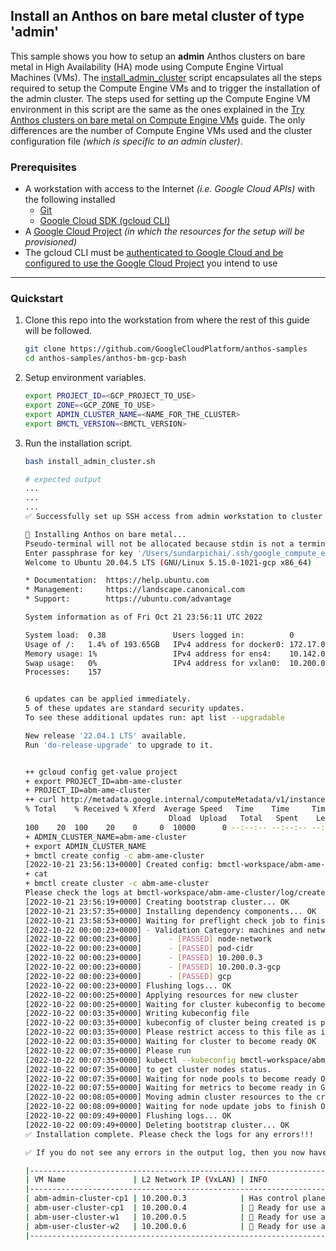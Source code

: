 ## Install an Anthos on bare metal cluster of type 'admin'

This sample shows you how to setup an **admin** Anthos clusters on bare metal
in High Availability (HA) mode using Compute Engine Virtual Machines (VMs). The
[install_admin_cluster](/anthos-bm-gcp-bash/install_admin_cluster.sh) script
encapsulates all the steps required to setup the Compute Engine VMs and to
trigger the installation of the admin cluster. The steps used for setting up the
Compute Engine VM environment in this script are the same as the ones explained
in the [Try Anthos clusters on bare metal on Compute Engine VMs](https://cloud.google.com/anthos/clusters/docs/bare-metal/latest/try/gce-vms) guide. The only differences are the number
of Compute Engine VMs used and the cluster configuration file
_(which is specific to an admin cluster)_.

### Prerequisites

- A workstation with access to the Internet _(i.e. Google Cloud APIs)_ with the following installed
  - [Git](https://git-scm.com/)
  - [Google Cloud SDK (gcloud CLI)](https://cloud.google.com/sdk/docs/install)
- A [Google Cloud Project](https://console.cloud.google.com/cloud-resource-manager?_ga=2.187862184.1029435410.1614837439-1338907320.1614299892) _(in which the resources for the setup will be provisioned)_
- The gcloud CLI must be [authenticated to Google Cloud and be configured to use
  the Google Cloud Project](https://cloud.google.com/sdk/gcloud/reference/init) you intend to use
---
### Quickstart

1. Clone this repo into the workstation from where the rest of this guide will
   be followed.

    ```sh
    git clone https://github.com/GoogleCloudPlatform/anthos-samples
    cd anthos-samples/anthos-bm-gcp-bash
    ```

2. Setup environment variables.
    ```sh
    export PROJECT_ID=<GCP_PROJECT_TO_USE>
    export ZONE=<GCP_ZONE_TO_USE>
    export ADMIN_CLUSTER_NAME=<NAME_FOR_THE_CLUSTER>
    export BMCTL_VERSION=<BMCTL_VERSION>

    ```

3. Run the installation script.

    ```sh
    bash install_admin_cluster.sh
    ```
    ```sh
    # expected output
    ...
    ...
    ...
    ✅ Successfully set up SSH access from admin workstation to cluster node VMs.

    🔄 Installing Anthos on bare metal...
    Pseudo-terminal will not be allocated because stdin is not a terminal.
    Enter passphrase for key '/Users/sundarpichai/.ssh/google_compute_engine':
    Welcome to Ubuntu 20.04.5 LTS (GNU/Linux 5.15.0-1021-gcp x86_64)

    * Documentation:  https://help.ubuntu.com
    * Management:     https://landscape.canonical.com
    * Support:        https://ubuntu.com/advantage

    System information as of Fri Oct 21 23:56:11 UTC 2022

    System load:  0.38               Users logged in:          0
    Usage of /:   1.4% of 193.65GB   IPv4 address for docker0: 172.17.0.1
    Memory usage: 1%                 IPv4 address for ens4:    10.142.0.2
    Swap usage:   0%                 IPv4 address for vxlan0:  10.200.0.2
    Processes:    157


    6 updates can be applied immediately.
    5 of these updates are standard security updates.
    To see these additional updates run: apt list --upgradable

    New release '22.04.1 LTS' available.
    Run 'do-release-upgrade' to upgrade to it.


    ++ gcloud config get-value project
    + export PROJECT_ID=abm-ame-cluster
    + PROJECT_ID=abm-ame-cluster
    ++ curl http://metadata.google.internal/computeMetadata/v1/instance/attributes/cluster_id -H 'Metadata-Flavor: Google'
    % Total    % Received % Xferd  Average Speed   Time    Time     Time  Current
                                    Dload  Upload   Total   Spent    Left  Speed
    100    20  100    20    0     0  10000      0 --:--:-- --:--:-- --:--:-- 10000
    + ADMIN_CLUSTER_NAME=abm-ame-cluster
    + export ADMIN_CLUSTER_NAME
    + bmctl create config -c abm-ame-cluster
    [2022-10-21 23:56:13+0000] Created config: bmctl-workspace/abm-ame-cluster/abm-ame-cluster.yaml
    + cat
    + bmctl create cluster -c abm-ame-cluster
    Please check the logs at bmctl-workspace/abm-ame-cluster/log/create-cluster-20221021-235613/create-cluster.log
    [2022-10-21 23:56:19+0000] Creating bootstrap cluster... OK
    [2022-10-21 23:57:35+0000] Installing dependency components... OK
    [2022-10-21 23:58:53+0000] Waiting for preflight check job to finish... OK
    [2022-10-22 00:00:23+0000] - Validation Category: machines and network
    [2022-10-22 00:00:23+0000]      - [PASSED] node-network
    [2022-10-22 00:00:23+0000]      - [PASSED] pod-cidr
    [2022-10-22 00:00:23+0000]      - [PASSED] 10.200.0.3
    [2022-10-22 00:00:23+0000]      - [PASSED] 10.200.0.3-gcp
    [2022-10-22 00:00:23+0000]      - [PASSED] gcp
    [2022-10-22 00:00:23+0000] Flushing logs... OK
    [2022-10-22 00:00:25+0000] Applying resources for new cluster
    [2022-10-22 00:00:25+0000] Waiting for cluster kubeconfig to become ready OK
    [2022-10-22 00:03:35+0000] Writing kubeconfig file
    [2022-10-22 00:03:35+0000] kubeconfig of cluster being created is present at bmctl-workspace/abm-ame-cluster/abm-ame-cluster-kubeconfig
    [2022-10-22 00:03:35+0000] Please restrict access to this file as it contains authentication credentials of your cluster.
    [2022-10-22 00:03:35+0000] Waiting for cluster to become ready OK
    [2022-10-22 00:07:35+0000] Please run
    [2022-10-22 00:07:35+0000] kubectl --kubeconfig bmctl-workspace/abm-ame-cluster/abm-ame-cluster-kubeconfig get nodes
    [2022-10-22 00:07:35+0000] to get cluster nodes status.
    [2022-10-22 00:07:35+0000] Waiting for node pools to become ready OK
    [2022-10-22 00:07:55+0000] Waiting for metrics to become ready in GCP OK
    [2022-10-22 00:08:05+0000] Moving admin cluster resources to the created admin cluster
    [2022-10-22 00:08:09+0000] Waiting for node update jobs to finish OK
    [2022-10-22 00:09:49+0000] Flushing logs... OK
    [2022-10-22 00:09:49+0000] Deleting bootstrap cluster... OK
    ✅ Installation complete. Please check the logs for any errors!!!

    ✅ If you do not see any errors in the output log, then you now have the following setup:

    |---------------------------------------------------------------------------------------------------------|
    | VM Name               | L2 Network IP (VxLAN) | INFO                                                    |
    |---------------------------------------------------------------------------------------------------------|
    | abm-admin-cluster-cp1 | 10.200.0.3            | Has control plane of admin cluster running inside       |
    | abm-user-cluster-cp1  | 10.200.0.4            | 🌟 Ready for use as control plane for the user cluster  |
    | abm-user-cluster-w1   | 10.200.0.5            | 🌟 Ready for use as worker for the user cluster         |
    | abm-user-cluster-w2   | 10.200.0.6            | 🌟 Ready for use as worker for the user cluster         |
    |---------------------------------------------------------------------------------------------------------|
    ```
